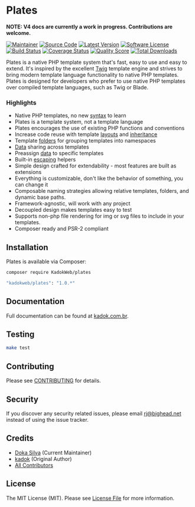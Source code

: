 # Plates

**NOTE: V4 docs are currently a work in progress. Contributions are welcome.**

[![Maintainer](http://img.shields.io/badge/maintainer-@kadokweb-blue.svg?style=flat-square)](https://twitter.com/kadokweb)
[![Source Code](http://img.shields.io/badge/source-KadokWeb/plates-blue.svg?style=flat-square)](https://github.com/kadokweb/plates)
[![Latest Version](https://img.shields.io/github/release/kadokweb/plates.svg?style=flat-square)](https://github.com/kadokweb/plates/releases)
[![Software License](https://img.shields.io/badge/license-MIT-brightgreen.svg?style=flat-square)](LICENSE)
[![Build Status](https://img.shields.io/travis/kadokweb/plates/master.svg?style=flat-square)](https://travis-ci.org/kadokweb/plates)
[![Coverage Status](https://img.shields.io/scrutinizer/coverage/g/kadokweb/plates.svg?style=flat-square)](https://scrutinizer-ci.com/g/kadokweb/plates/code-structure)
[![Quality Score](https://img.shields.io/scrutinizer/g/kadokweb/plates.svg?style=flat-square)](https://scrutinizer-ci.com/g/kadokweb/plates)
[![Total Downloads](https://img.shields.io/packagist/dt/KadokWeb/plates.svg?style=flat-square)](https://packagist.org/packages/KadokWeb/plates)

Plates is a native PHP template system that's fast, easy to use and easy to extend. It's inspired by the excellent [Twig](http://twig.sensiolabs.org/) template engine and strives to bring modern template language functionality to native PHP templates. Plates is designed for developers who prefer to use native PHP templates over compiled template languages, such as Twig or Blade.

### Highlights

- Native PHP templates, no new [syntax](http://kadok.com.br/templates/syntax/) to learn
- Plates is a template system, not a template language
- Plates encourages the use of existing PHP functions and conventions
- Increase code reuse with template [layouts](http://kadok.com.br/templates/layouts/) and [inheritance](http://kadok.com.br/templates/inheritance/)
- Template [folders](http://kadok.com.br/engine/folders/) for grouping templates into namespaces
- [Data](http://kadok.com.br/templates/data/#preassigned-and-shared-data) sharing across templates
- Preassign [data](http://kadok.com.br/templates/data/#preassigned-and-shared-data) to specific templates
- Built-in [escaping](http://kadok.com.br/templates/escaping/) helpers
- Simple design crafted for extendability - most features are built as extensions
- Everything is customizable, don't like the behavior of something, you can change it
- Composable naming strategies allowing relative templates, folders, and dynamic base paths.
- Framework-agnostic, will work with any project
- Decoupled design makes templates easy to test
- Supports non-php file rendering for img or svg files to include in your templates.
- Composer ready and PSR-2 compliant

## Installation

Plates is available via Composer:

```bash
composer require KadokWeb/plates
```

```bash
"kadokweb/plates": "1.0.*"
```

## Documentation

Full documentation can be found at [kadok.com.br](http://kadok.com.br/).

## Testing

```bash
make test
```

## Contributing

Please see [CONTRIBUTING](https://github.com/kadokweb/plates/blob/master/CONTRIBUTING.md) for details.

## Security

If you discover any security related issues, please email rj@bighead.net instead of using the issue tracker.

## Credits

- [Doka Silva](https://github.com/kadokweb) (Current Maintainer)
- [kadok](https://github.com/kadokweb) (Original Author)
- [All Contributors](https://github.com/kadokweb/plates/contributors)

## License

The MIT License (MIT). Please see [License File](https://github.com/kadokweb/plates/blob/master/LICENSE) for more information.
